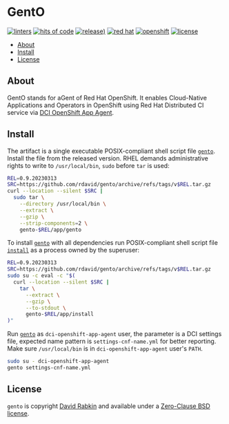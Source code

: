 # GentO

[![linters](https://github.com/rdavid/gento/actions/workflows/lint.yml/badge.svg)](https://github.com/rdavid/gento/actions/workflows/lint.yml)
[![hits of code](https://hitsofcode.com/github/rdavid/gento?branch=master&label=hits%20of%20code)](https://hitsofcode.com/view/github/rdavid/gento?branch=master)
[![release)](https://img.shields.io/github/v/release/rdavid/gento?color=blue&label=%20&logo=semver&logoColor=white&style=flat)](https://github.com/rdavid/gento/releases)
[![red hat](https://img.shields.io/badge/red%20hat---?color=gray&logo=redhat&logoColor=red&style=flat)](https://www.redhat.com)
[![openshift](https://img.shields.io/badge/openshift---?color=gray&logo=redhatopenshift&logoColor=red&style=flat)](https://www.redhat.com/en/technologies/cloud-computing/openshift)
[![license](https://img.shields.io/github/license/rdavid/gento?color=blue&labelColor=gray&logo=freebsd&logoColor=lightgray&style=flat)](https://github.com/rdavid/gento/blob/master/LICENSE)

* [About](#about)
* [Install](#install)
* [License](#license)

## About

GentO stands for aGent of Red Hat OpenShift. It enables Cloud-Native
Applications and Operators in OpenShift using Red Hat Distributed CI service
via
[DCI OpenShift App Agent](https://github.com/redhat-cip/dci-openshift-app-agent).

## Install

The artifact is a single executable POSIX-compliant shell script file
[`gento`](https://github.com/rdavid/gento/blob/master/app/gento). Install the
file from the released version. RHEL demands administrative rights to write to
`/usr/local/bin`, `sudo` before `tar` is used:

```sh
REL=0.9.20230313
SRC=https://github.com/rdavid/gento/archive/refs/tags/v$REL.tar.gz
curl --location --silent $SRC |
  sudo tar \
    --directory /usr/local/bin \
    --extract \
    --gzip \
    --strip-components=2 \
    gento-$REL/app/gento
```

To install [`gento`](https://github.com/rdavid/gento/blob/master/app/gento)
with all dependencies run POSIX-compliant shell script file
[`install`](https://github.com/rdavid/gento/blob/master/app/install) as a
process owned by the superuser:

```sh
REL=0.9.20230313
SRC=https://github.com/rdavid/gento/archive/refs/tags/v$REL.tar.gz
sudo su -c eval -c "$(
  curl --location --silent $SRC |
    tar \
      --extract \
      --gzip \
      --to-stdout \
      gento-$REL/app/install
)"
```

Run [`gento`](https://github.com/rdavid/gento/blob/master/app/gento) as
`dci-openshift-app-agent` user, the parameter is a DCI settings file, expected
name pattern is `settings-cnf-name.yml` for better reporting. Make sure
`/usr/local/bin` is in `dci-openshift-app-agent` user's `PATH`.

```sh
sudo su - dci-openshift-app-agent
gento settings-cnf-name.yml
```

## License

`gento` is copyright [David Rabkin](http://cv.rabkin.co.il) and available
under a
[Zero-Clause BSD license](https://github.com/rdavid/gento/blob/master/LICENSE).
